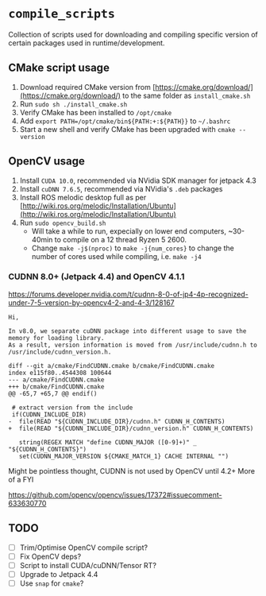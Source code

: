 # `compile_scripts`
Collection of scripts used for downloading and compiling specific version of certain packages used in runtime/development.

## CMake script usage
1. Download required CMake version from [https://cmake.org/download/](https://cmake.org/download/) to the same folder as `install_cmake.sh`
2. Run `sudo sh ./install_cmake.sh`
3. Verify CMake has been installed to `/opt/cmake`
4. Add `export PATH=/opt/cmake/bin${PATH:+:${PATH}}` to `~/.bashrc`
5. Start a new shell and verify CMake has been upgraded with `cmake --version`

## OpenCV usage
1. Install `CUDA 10.0`, recommended via NVidia SDK manager for jetpack 4.3
2. Install `cuDNN 7.6.5`, recommended via NVidia's `.deb` packages
3. Install ROS melodic desktop full as per [http://wiki.ros.org/melodic/Installation/Ubuntu](http://wiki.ros.org/melodic/Installation/Ubuntu)
4. Run `sudo opencv_build.sh`
   - Will take a while to run, expecially on lower end computers, ~30-40min to compile on a 12 thread Ryzen 5 2600.
   - Change `make -j$(nproc)` to `make -j{num_cores}` to change the number of cores used while compiling, i.e. `make -j4`

### CUDNN 8.0+ (Jetpack 4.4) and OpenCV 4.1.1
https://forums.developer.nvidia.com/t/cudnn-8-0-of-jp4-4p-recognized-under-7-5-version-by-opencv4-2-and-4-3/128167

```
Hi,

In v8.0, we separate cuDNN package into different usage to save the memory for loading library.
As a result, version information is moved from /usr/include/cudnn.h to /usr/include/cudnn_version.h.

diff --git a/cmake/FindCUDNN.cmake b/cmake/FindCUDNN.cmake
index e115f80..4544308 100644
--- a/cmake/FindCUDNN.cmake
+++ b/cmake/FindCUDNN.cmake
@@ -65,7 +65,7 @@ endif()
 
 # extract version from the include
 if(CUDNN_INCLUDE_DIR)
-  file(READ "${CUDNN_INCLUDE_DIR}/cudnn.h" CUDNN_H_CONTENTS)
+  file(READ "${CUDNN_INCLUDE_DIR}/cudnn_version.h" CUDNN_H_CONTENTS)
 
   string(REGEX MATCH "define CUDNN_MAJOR ([0-9]+)" _ "${CUDNN_H_CONTENTS}")
   set(CUDNN_MAJOR_VERSION ${CMAKE_MATCH_1} CACHE INTERNAL "")
```

Might be pointless thought, CUDNN is not used by OpenCV until 4.2+ More of a FYI

https://github.com/opencv/opencv/issues/17372#issuecomment-633630770

## TODO
- [ ] Trim/Optimise OpenCV compile script?
- [ ] Fix OpenCV deps?
- [ ] Script to install CUDA/cuDNN/Tensor RT?
- [ ] Upgrade to Jetpack 4.4
- [ ] Use `snap` for `cmake`?
